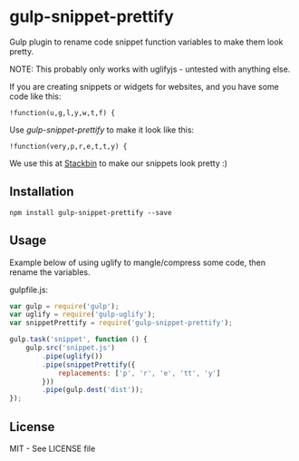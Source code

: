 # gulp-snippet-prettify

Gulp plugin to rename code snippet function variables to make them look pretty.

NOTE: This probably only works with uglifyjs - untested with anything else.

If you are creating snippets or widgets for websites, and you have some code like this:

```
!function(u,g,l,y,w,t,f) {
```

Use *gulp-snippet-prettify* to make it look like this:

```
!function(very,p,r,e,t,t,y) {
```

We use this at [Stackbin](https://stkbn.com) to make our snippets look pretty :)

## Installation

```
npm install gulp-snippet-prettify --save
```

## Usage

Example below of using uglify to mangle/compress some code, then rename the variables.

gulpfile.js:

```javascript
var gulp = require('gulp');
var uglify = require('gulp-uglify');
var snippetPrettify = require('gulp-snippet-prettify');

gulp.task('snippet', function () {
    gulp.src('snippet.js')
        .pipe(uglify())
        .pipe(snippetPrettify({
            replacements: ['p', 'r', 'e', 'tt', 'y']
        }))
        .pipe(gulp.dest('dist'));
});
```

## License

MIT - See LICENSE file
